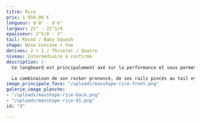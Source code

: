 ```yaml
---
titre: Rice
prix: 1 050,00 €
longueur: 9'0" - 9'6"
largeur: 21" - 22"1/4
epaisseur: 2"5/8 - 3"
tail: Round / Baby Squash
shape: Nose Concave + Vee
derives: 2 + 1 / Thruster / Quatro
niveau: Intermédiaire à confirmé
description: |-
  Ce longboard est principalement axé sur la performance et vous permettra de reproduire des manœuvres semblables à celles effectuées en shortboard.

  La combinaison de son rocker prononcé, de ses rails pincés au tail et de son outline effilé feront d'elle une planche très maniable et radicale qui s'épanouira pleinement dans les vagues poussives.
image_principale_face: "/uploads/maxshape-rice-front.png"
galerie_image_planche:
- "/uploads/maxshape-rice-back.png"
- "/uploads/maxshape-rice-01.png"
id: "3"

---
```

